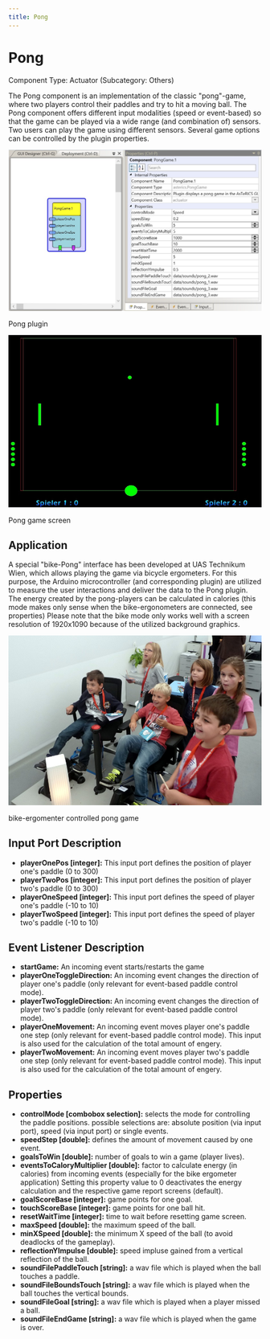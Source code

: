 ```yaml
---
title: Pong
---
```


# Pong

Component Type: Actuator (Subcategory: Others)

The Pong component is an implementation of the classic "pong"-game, where two players control their paddles and try to hit a moving ball. The Pong component offers different input modalities (speed or event-based) so that the game can be played via a wide range (and combination of) sensors. Two users can play the game using different sensors. Several game options can be controlled by the plugin properties.

![Screenshot: Pong plugin](img/pong.jpg "Screenshot: Pong plugin")

Pong plugin

![Screenshot: Pong game screen](img/pongscreen.jpg "Pong game screen")

Pong game screen

## Application

A special "bike-Pong" interface has been developed at UAS Technikum Wien, which allows playing the game via bicycle ergometers. For this purpose, the Arduino microcontroller (and corresponding plugin) are utilized to measure the user interactions and deliver the data to the Pong plugin. The energy created by the pong-players can be calculated in calories (this mode makes only sense when the bike-ergonometers are connected, see properties) Please note that the bike mode only works well with a screen resolution of 1920x1090 because of the utilized background graphics.

![bike pong gaming](img/pongapplication.jpg "bike pong gaming")

bike-ergomenter controlled pong game

## Input Port Description

*   **playerOnePos \[integer\]:** This input port defines the position of player one's paddle (0 to 300)
*   **playerTwoPos \[integer\]:** This input port defines the position of player two's paddle (0 to 300)
*   **playerOneSpeed \[integer\]:** This input port defines the speed of player one's paddle (-10 to 10)
*   **playerTwoSpeed \[integer\]:** This input port defines the speed of player two's paddle (-10 to 10)

## Event Listener Description

*   **startGame:** An incoming event starts/restarts the game
*   **playerOneToggleDirection:** An incoming event changes the direction of player one's paddle (only relevant for event-based paddle control mode).
*   **playerTwoToggleDirection:** An incoming event changes the direction of player two's paddle (only relevant for event-based paddle control mode).
*   **playerOneMovement:** An incoming event moves player one's paddle one step (only relevant for event-based paddle control mode). This input is also used for the calculation of the total amount of engery.
*   **playerTwoMovement:** An incoming event moves player two's paddle one step (only relevant for event-based paddle control mode). This input is also used for the calculation of the total amount of engery.

## Properties

*   **controlMode \[combobox selection\]:** selects the mode for controlling the paddle positions. possible selections are: absolute position (via input port), speed (via input port) or single events.
*   **speedStep \[double\]:** defines the amount of movement caused by one event.
*   **goalsToWin \[double\]:** number of goals to win a game (player lives).
*   **eventsToCaloryMultiplier \[double\]:** factor to calculate energy (in calories) from incoming events (especially for the bike ergometer application) Setting this property value to 0 deactivates the energy calculation and the respective game report screens (default).
*   **goalScoreBase \[integer\]:** game points for one goal.
*   **touchScoreBase \[integer\]:** game points for one ball hit.
*   **resetWaitTime \[integer\]:** time to wait before resetting game screen.
*   **maxSpeed \[double\]:** the maximum speed of the ball.
*   **minXSpeed \[double\]:** the minimum X speed of the ball (to avoid deadlocks of the gameplay).
*   **reflectionYImpulse \[double\]:** speed impluse gained from a vertical reflection of the ball.
*   **soundFilePaddleTouch \[string\]:** a wav file which is played when the ball touches a paddle.
*   **soundFileBoundsTouch \[string\]:** a wav file which is played when the ball touches the vertical bounds.
*   **soundFileGoal \[string\]:** a wav file which is played when a player missed a ball.
*   **soundFileEndGame \[string\]:** a wav file which is played when the game is over.